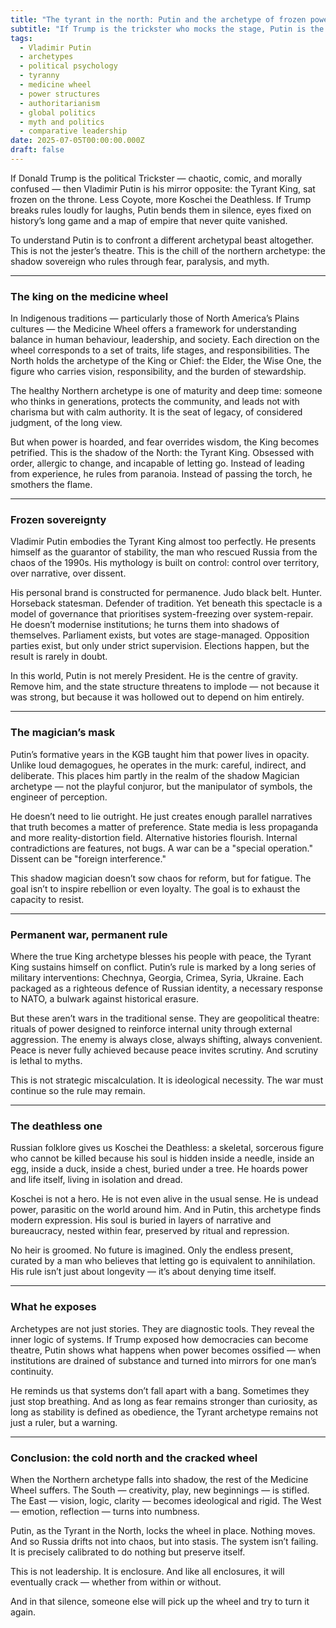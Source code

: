 ```yaml
---
title: "The tyrant in the north: Putin and the archetype of frozen power"
subtitle: "If Trump is the trickster who mocks the stage, Putin is the king who freezes it. Archetypal profiling in global politics, part two."
tags:
  - Vladimir Putin
  - archetypes
  - political psychology
  - tyranny
  - medicine wheel
  - power structures
  - authoritarianism
  - global politics
  - myth and politics
  - comparative leadership
date: 2025-07-05T00:00:00.000Z
draft: false
---
```


If Donald Trump is the political Trickster — chaotic, comic, and morally confused — then Vladimir Putin is his mirror opposite: the Tyrant King, sat frozen on the throne. Less Coyote, more Koschei the Deathless. If Trump breaks rules loudly for laughs, Putin bends them in silence, eyes fixed on history’s long game and a map of empire that never quite vanished.

To understand Putin is to confront a different archetypal beast altogether. This is not the jester’s theatre. This is the chill of the northern archetype: the shadow sovereign who rules through fear, paralysis, and myth.

---

### The king on the medicine wheel

In Indigenous traditions — particularly those of North America’s Plains cultures — the Medicine Wheel offers a framework for understanding balance in human behaviour, leadership, and society. Each direction on the wheel corresponds to a set of traits, life stages, and responsibilities. The North holds the archetype of the King or Chief: the Elder, the Wise One, the figure who carries vision, responsibility, and the burden of stewardship.

The healthy Northern archetype is one of maturity and deep time: someone who thinks in generations, protects the community, and leads not with charisma but with calm authority. It is the seat of legacy, of considered judgment, of the long view.

But when power is hoarded, and fear overrides wisdom, the King becomes petrified. This is the shadow of the North: the Tyrant King. Obsessed with order, allergic to change, and incapable of letting go. Instead of leading from experience, he rules from paranoia. Instead of passing the torch, he smothers the flame.

---

### Frozen sovereignty

Vladimir Putin embodies the Tyrant King almost too perfectly. He presents himself as the guarantor of stability, the man who rescued Russia from the chaos of the 1990s. His mythology is built on control: control over territory, over narrative, over dissent.

His personal brand is constructed for permanence. Judo black belt. Hunter. Horseback statesman. Defender of tradition. Yet beneath this spectacle is a model of governance that prioritises system-freezing over system-repair. He doesn’t modernise institutions; he turns them into shadows of themselves. Parliament exists, but votes are stage-managed. Opposition parties exist, but only under strict supervision. Elections happen, but the result is rarely in doubt.

In this world, Putin is not merely President. He is the centre of gravity. Remove him, and the state structure threatens to implode — not because it was strong, but because it was hollowed out to depend on him entirely.

---

### The magician’s mask

Putin’s formative years in the KGB taught him that power lives in opacity. Unlike loud demagogues, he operates in the murk: careful, indirect, and deliberate. This places him partly in the realm of the shadow Magician archetype — not the playful conjuror, but the manipulator of symbols, the engineer of perception.

He doesn’t need to lie outright. He just creates enough parallel narratives that truth becomes a matter of preference. State media is less propaganda and more reality-distortion field. Alternative histories flourish. Internal contradictions are features, not bugs. A war can be a "special operation." Dissent can be "foreign interference."

This shadow magician doesn’t sow chaos for reform, but for fatigue. The goal isn’t to inspire rebellion or even loyalty. The goal is to exhaust the capacity to resist.

---

### Permanent war, permanent rule

Where the true King archetype blesses his people with peace, the Tyrant King sustains himself on conflict. Putin’s rule is marked by a long series of military interventions: Chechnya, Georgia, Crimea, Syria, Ukraine. Each packaged as a righteous defence of Russian identity, a necessary response to NATO, a bulwark against historical erasure.

But these aren’t wars in the traditional sense. They are geopolitical theatre: rituals of power designed to reinforce internal unity through external aggression. The enemy is always close, always shifting, always convenient. Peace is never fully achieved because peace invites scrutiny. And scrutiny is lethal to myths.

This is not strategic miscalculation. It is ideological necessity. The war must continue so the rule may remain.

---

### The deathless one

Russian folklore gives us Koschei the Deathless: a skeletal, sorcerous figure who cannot be killed because his soul is hidden inside a needle, inside an egg, inside a duck, inside a chest, buried under a tree. He hoards power and life itself, living in isolation and dread.

Koschei is not a hero. He is not even alive in the usual sense. He is undead power, parasitic on the world around him. And in Putin, this archetype finds modern expression. His soul is buried in layers of narrative and bureaucracy, nested within fear, preserved by ritual and repression.

No heir is groomed. No future is imagined. Only the endless present, curated by a man who believes that letting go is equivalent to annihilation. His rule isn’t just about longevity — it’s about denying time itself.

---

### What he exposes

Archetypes are not just stories. They are diagnostic tools. They reveal the inner logic of systems. If Trump exposed how democracies can become theatre, Putin shows what happens when power becomes ossified — when institutions are drained of substance and turned into mirrors for one man’s continuity.

He reminds us that systems don’t fall apart with a bang. Sometimes they just stop breathing. And as long as fear remains stronger than curiosity, as long as stability is defined as obedience, the Tyrant archetype remains not just a ruler, but a warning.

---

### Conclusion: the cold north and the cracked wheel

When the Northern archetype falls into shadow, the rest of the Medicine Wheel suffers. The South — creativity, play, new beginnings — is stifled. The East — vision, logic, clarity — becomes ideological and rigid. The West — emotion, reflection — turns into numbness.

Putin, as the Tyrant in the North, locks the wheel in place. Nothing moves. And so Russia drifts not into chaos, but into stasis. The system isn’t failing. It is precisely calibrated to do nothing but preserve itself.

This is not leadership. It is enclosure. And like all enclosures, it will eventually crack — whether from within or without.

And in that silence, someone else will pick up the wheel and try to turn it again.
